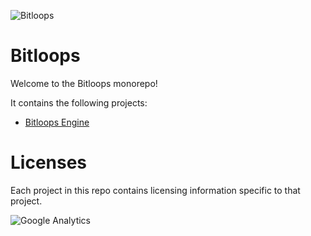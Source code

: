 ![Bitloops](https://bitloops.com/assets/img/bitloops-logo_320x80.png)

# Bitloops

Welcome to the Bitloops monorepo! 

It contains the following projects: 

- [Bitloops Engine](https://github.com/bitloops/bitloops/tree/main/bitloops-engine)

# Licenses

Each project in this repo contains licensing information specific to that project. 

![Google Analytics](https://www.google-analytics.com/collect?v=1&t=pageview&ec=repo&ea=open&dp=bitloops%2Fbitloops&dt=bitloops%2Fbitloops&tid=G-FZ9SN4KZGV)
